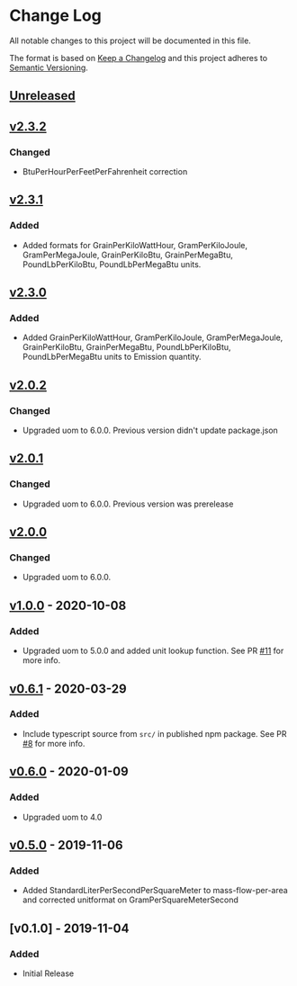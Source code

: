 # Change Log

All notable changes to this project will be documented in this file.

The format is based on [Keep a Changelog](http://keepachangelog.com/)
and this project adheres to [Semantic Versioning](http://semver.org/).

## [Unreleased](https://github.com/dividab/uom/compare/v2.3.2...master)

## [v2.3.2](https://github.com/dividab/uom/compare/v2.3.1...v2.3.2)

### Changed

- BtuPerHourPerFeetPerFahrenheit correction

## [v2.3.1](https://github.com/dividab/uom/compare/v2.3.0...v2.3.1)

### Added

- Added formats for GrainPerKiloWattHour, GramPerKiloJoule, GramPerMegaJoule, GrainPerKiloBtu, GrainPerMegaBtu, PoundLbPerKiloBtu, PoundLbPerMegaBtu units.

## [v2.3.0](https://github.com/dividab/uom/compare/v2.2.0...v2.3.0)

### Added

- Added GrainPerKiloWattHour, GramPerKiloJoule, GramPerMegaJoule, GrainPerKiloBtu, GrainPerMegaBtu, PoundLbPerKiloBtu, PoundLbPerMegaBtu units to Emission quantity.

## [v2.0.2](https://github.com/dividab/uom/compare/v2.1.0...v2.2.0)

### Changed

- Upgraded uom to 6.0.0. Previous version didn't update package.json

## [v2.0.1](https://github.com/dividab/uom/compare/v2.0.0...v2.1.0)

### Changed

- Upgraded uom to 6.0.0. Previous version was prerelease

## [v2.0.0](https://github.com/dividab/uom/compare/v1.0.0...v2.0.0)

### Changed

- Upgraded uom to 6.0.0.

## [v1.0.0](https://github.com/dividab/uom/compare/v0.6.0...v1.0.0) - 2020-10-08

### Added

- Upgraded uom to 5.0.0 and added unit lookup function. See PR [#11](https://github.com/dividab/uom-units/pull/11) for more info.

## [v0.6.1](https://github.com/dividab/uom/compare/v0.6.0...v0.6.1) - 2020-03-29

### Added

- Include typescript source from `src/` in published npm package. See PR [#8](https://github.com/dividab/uom-units/pull/8) for more info.

## [v0.6.0](https://github.com/dividab/uom/compare/v0.5.0...v0.6.0) - 2020-01-09

### Added

- Upgraded uom to 4.0

## [v0.5.0](https://github.com/dividab/uom/compare/v0.1.0...v0.5.0) - 2019-11-06

### Added

- Added StandardLiterPerSecondPerSquareMeter to mass-flow-per-area and corrected unitformat on GramPerSquareMeterSecond

## [v0.1.0] - 2019-11-04

### Added

- Initial Release

